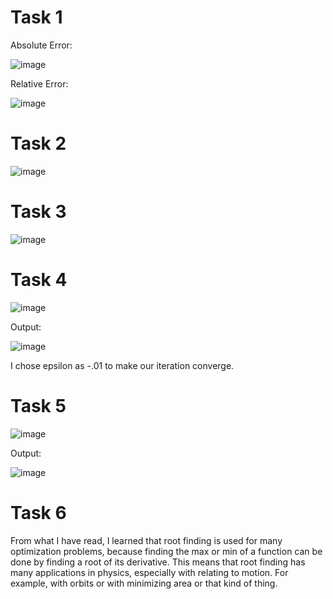 # Task 1

Absolute Error:

![image](https://user-images.githubusercontent.com/89805209/136117257-be659c68-f753-46ba-a1f0-f4df54f5f690.png)

Relative Error:

![image](https://user-images.githubusercontent.com/89805209/136117318-0a5f20d8-421e-4403-b1d8-e08d6bd7aafa.png)


# Task 2

![image](https://user-images.githubusercontent.com/89805209/136117133-e8296ee9-9c1e-470f-a821-441121dc9751.png)

# Task 3

![image](https://user-images.githubusercontent.com/89805209/136119740-324ccdef-69d3-4740-b418-32587f0995c2.png)


# Task 4

![image](https://user-images.githubusercontent.com/89805209/136119767-582ac1b0-299e-42c4-a5e7-e9f8a2cea749.png)

Output:

![image](https://user-images.githubusercontent.com/89805209/136119805-2cafdac0-d5fa-4707-a86b-599942803382.png)

I chose epsilon as -.01 to make our iteration converge.

# Task 5

![image](https://user-images.githubusercontent.com/89805209/136460772-fe4a4f59-c01a-4b06-9e92-deea45a9d018.png)

Output:

![image](https://user-images.githubusercontent.com/89805209/136460900-a5accbd4-2d26-4acf-8f1d-b4c3e0ade912.png)


# Task 6

From what I have read, I learned that root finding is used for many optimization problems, because finding the max or min of a function can be done by finding a root of its derivative.
This means that root finding has many applications in physics, especially with relating to motion. For example, with orbits or with minimizing area or that kind of thing.
